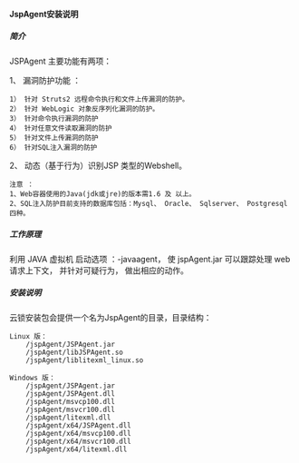 #### JspAgent安装说明

##### 简介

JSPAgent 主要功能有两项：

1、 漏洞防护功能 ：

```
1） 针对 Struts2 远程命令执行和文件上传漏洞的防护。
2） 针对 WebLogic 对象反序列化漏洞的防护。
3） 针对命令执行漏洞的防护
4） 针对任意文件读取漏洞的防护
5） 针对文件上传漏洞的防护
6） 针对SQL注入漏洞的防护
```

2、 动态（基于行为）识别JSP 类型的Webshell。

```
注意 ： 
1、Web容器使用的Java(jdk或jre)的版本需1.6 及 以上。
2、SQL注入防护目前支持的数据库包括：Mysql、 Oracle、 Sqlserver、 Postgresql 四种。
```

##### 工作原理

利用 JAVA 虚拟机 启动选项 ：-javaagent， 使 jspAgent.jar 可以跟踪处理 web 请求上下文， 并针对可疑行为， 做出相应的动作。

##### 安装说明

云锁安装包会提供一个名为JspAgent的目录，目录结构：
	
    Linux 版：
        /jspAgent/JSPAgent.jar
        /jspAgent/libJSPAgent.so
        /jspAgent/liblitexml_linux.so
    Windows 版：
        /jspAgent/JSPAgent.jar
        /jspAgent/JSPAgent.dll
        /jspAgent/msvcp100.dll
        /jspAgent/msvcr100.dll
        /jspAgent/litexml.dll
        /jspAgent/x64/JSPAgent.dll
        /jspAgent/x64/msvcp100.dll
        /jspAgent/x64/msvcr100.dll
        /jspAgent/x64/litexml.dll



